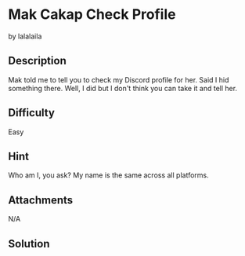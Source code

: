 # Mak Cakap Check Profile
by lalalaila

## Description
Mak told me to tell you to check my Discord profile for her. Said I hid something there. Well, I did but I don't think you can take it and tell her.

## Difficulty
Easy

## Hint
Who am I, you ask? My name is the same across all platforms.

## Attachments
N/A

## Solution